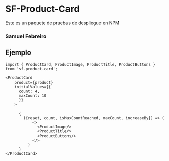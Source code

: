 # SF-Product-Card

Este es un paquete de pruebas de despliegue en NPM

### Samuel Febreiro

## Ejemplo

```
import { ProductCard, ProductImage, ProductTitle, ProductButtons } from 'sf-product-card';
```

```
<ProductCard
    product={product}
    initialValues={{
      count: 4,
      maxCount: 10
      }}
    >

      {
        ({reset, count, isMaxCountReached, maxCount, increaseBy}) => (
            <>
              <ProductImage/>
              <ProductTitle/>
              <ProductButtons/>
            </>
          )
      }                    
</ProductCard>
```

